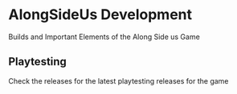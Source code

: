 # AlongSideUs Development
Builds and Important Elements of the Along Side us Game

## Playtesting
Check the releases for the latest playtesting releases for the game

